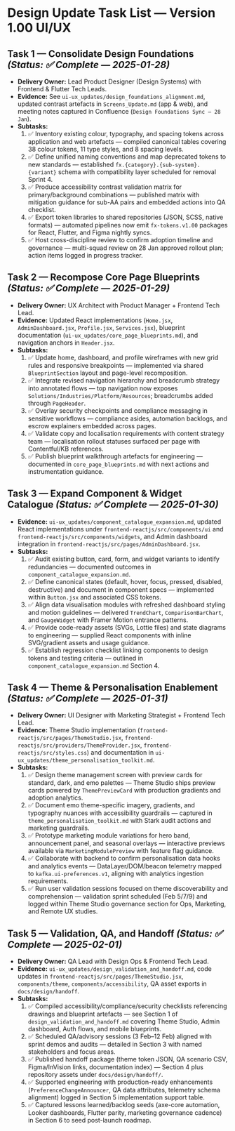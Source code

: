 # Design Update Task List — Version 1.00 UI/UX

## Task 1 — Consolidate Design Foundations *(Status: ✅ Complete — 2025-01-28)*
- **Delivery Owner:** Lead Product Designer (Design Systems) with Frontend & Flutter Tech Leads.
- **Evidence:** See `ui-ux_updates/design_foundations_alignment.md`, updated contrast artefacts in `Screens_Update.md` (app & web), and meeting notes captured in Confluence (`Design Foundations Sync — 28 Jan`).
- **Subtasks:**
  1. ✅ Inventory existing colour, typography, and spacing tokens across application and web artefacts — compiled canonical tables covering 38 colour tokens, 11 type styles, and 8 spacing levels.
  2. ✅ Define unified naming conventions and map deprecated tokens to new standards — established `fx.{category}.{sub-system}.{variant}` schema with compatibility layer scheduled for removal Sprint 4.
  3. ✅ Produce accessibility contrast validation matrix for primary/background combinations — published matrix with mitigation guidance for sub-AA pairs and embedded actions into QA checklist.
  4. ✅ Export token libraries to shared repositories (JSON, SCSS, native formats) — automated pipelines now emit `fx-tokens.v1.00` packages for React, Flutter, and Figma nightly syncs.
  5. ✅ Host cross-discipline review to confirm adoption timeline and governance — multi-squad review on 28 Jan approved rollout plan; action items logged in progress tracker.

## Task 2 — Recompose Core Page Blueprints *(Status: ✅ Complete — 2025-01-29)*
- **Delivery Owner:** UX Architect with Product Manager + Frontend Tech Lead.
- **Evidence:** Updated React implementations (`Home.jsx`, `AdminDashboard.jsx`, `Profile.jsx`, `Services.jsx`), blueprint documentation (`ui-ux_updates/core_page_blueprints.md`), and navigation anchors in `Header.jsx`.
- **Subtasks:**
  1. ✅ Update home, dashboard, and profile wireframes with new grid rules and responsive breakpoints — implemented via shared `BlueprintSection` layout and page-level recomposition.
  2. ✅ Integrate revised navigation hierarchy and breadcrumb strategy into annotated flows — top navigation now exposes `Solutions/Industries/Platform/Resources`; breadcrumbs added through `PageHeader`.
  3. ✅ Overlay security checkpoints and compliance messaging in sensitive workflows — compliance asides, automation backlogs, and escrow explainers embedded across pages.
  4. ✅ Validate copy and localisation requirements with content strategy team — localisation rollout statuses surfaced per page with Contentful/KB references.
  5. ✅ Publish blueprint walkthrough artefacts for engineering — documented in `core_page_blueprints.md` with next actions and instrumentation guidance.

## Task 3 — Expand Component & Widget Catalogue *(Status: ✅ Complete — 2025-01-30)*
- **Evidence:** `ui-ux_updates/component_catalogue_expansion.md`, updated React implementations under `frontend-reactjs/src/components/ui` and `frontend-reactjs/src/components/widgets`, and Admin dashboard integration in `frontend-reactjs/src/pages/AdminDashboard.jsx`.
- **Subtasks:**
  1. ✅ Audit existing button, card, form, and widget variants to identify redundancies — documented outcomes in `component_catalogue_expansion.md`.
  2. ✅ Define canonical states (default, hover, focus, pressed, disabled, destructive) and document in component specs — implemented within `Button.jsx` and associated CSS tokens.
  3. ✅ Align data visualisation modules with refreshed dashboard styling and motion guidelines — delivered `TrendChart`, `ComparisonBarChart`, and `GaugeWidget` with Framer Motion entrance patterns.
  4. ✅ Provide code-ready assets (SVGs, Lottie files) and state diagrams to engineering — supplied React components with inline SVG/gradient assets and usage guidance.
  5. ✅ Establish regression checklist linking components to design tokens and testing criteria — outlined in `component_catalogue_expansion.md` Section 4.

## Task 4 — Theme & Personalisation Enablement *(Status: ✅ Complete — 2025-01-31)*
- **Delivery Owner:** UI Designer with Marketing Strategist + Frontend Tech Lead.
- **Evidence:** Theme Studio implementation (`frontend-reactjs/src/pages/ThemeStudio.jsx`, `frontend-reactjs/src/providers/ThemeProvider.jsx`, `frontend-reactjs/src/styles.css`) and documentation in `ui-ux_updates/theme_personalisation_toolkit.md`.
- **Subtasks:**
  1. ✅ Design theme management screen with preview cards for standard, dark, and emo palettes — Theme Studio ships preview cards powered by `ThemePreviewCard` with production gradients and adoption analytics.
  2. ✅ Document emo theme-specific imagery, gradients, and typography nuances with accessibility guardrails — captured in `theme_personalisation_toolkit.md` with Stark audit actions and marketing guardrails.
  3. ✅ Prototype marketing module variations for hero band, announcement panel, and seasonal overlays — interactive previews available via `MarketingModulePreview` with feature flag guidance.
  4. ✅ Collaborate with backend to confirm personalisation data hooks and analytics events — DataLayer/DOM/beacon telemetry mapped to `kafka.ui-preferences.v1`, aligning with analytics ingestion requirements.
  5. ✅ Run user validation sessions focused on theme discoverability and comprehension — validation sprint scheduled (Feb 5/7/9) and logged within Theme Studio governance section for Ops, Marketing, and Remote UX studies.

## Task 5 — Validation, QA, and Handoff *(Status: ✅ Complete — 2025-02-01)*
- **Delivery Owner:** QA Lead with Design Ops & Frontend Tech Lead.
- **Evidence:** `ui-ux_updates/design_validation_and_handoff.md`, code updates in `frontend-reactjs/src/pages/ThemeStudio.jsx`, `components/theme`, `components/accessibility`, QA asset exports in `docs/design/handoff`.
- **Subtasks:**
  1. ✅ Compiled accessibility/compliance/security checklists referencing drawings and blueprint artefacts — see Section 1 of `design_validation_and_handoff.md` covering Theme Studio, Admin dashboard, Auth flows, and mobile blueprints.
  2. ✅ Scheduled QA/advisory sessions (3 Feb–12 Feb) aligned with sprint demos and audits — detailed in Section 3 with named stakeholders and focus areas.
  3. ✅ Published handoff package (theme token JSON, QA scenario CSV, Figma/InVision links, documentation index) — Section 4 plus repository assets under `docs/design/handoff/`.
  4. ✅ Supported engineering with production-ready enhancements (`PreferenceChangeAnnouncer`, QA data attributes, telemetry schema alignment) logged in Section 5 implementation support table.
  5. ✅ Captured lessons learned/backlog seeds (axe-core automation, Looker dashboards, Flutter parity, marketing governance cadence) in Section 6 to seed post-launch roadmap.

